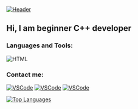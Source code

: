 [![Header](https://github.com/romavolosh/romavolosh/blob/main/assets/download.gif)](https://github.com/romavolosh)

## Hi, I am beginner С++ developer

### Languages and Tools:

![HTML](https://img.shields.io/badge/-C++-1f1f1f?style=for-the-badge&logo=c++&logoColor=orange)


### Contact me:
[![VSCode](https://img.shields.io/badge/-Gmail-1f1f1f?style=for-the-badge&logo=gmail&logoColor=ea4335)]()
[![VSCode](https://img.shields.io/badge/-Telegram-1f1f1f?style=for-the-badge&logo=telegram&logoColor=25a2e0)](https://t.me/RomaVolosh)
[![VSCode](https://img.shields.io/badge/-Instagram-1f1f1f?style=for-the-badge&logo=instagram&logoColor=b100be)](https://www.instagram.com/r.vlsh/)

<a href="https://github.com/romavolosh" align="left"><img src="https://github-readme-stats.vercel.app/api/top-langs/?username=romavolosh&langs_count=10&title_color=0891b2&text_color=ffffff&icon_color=0891b2&bg_color=1c1917&hide_border=true&locale=en&custom_title=Top%20%Languages" alt="Top Languages" /></a>
